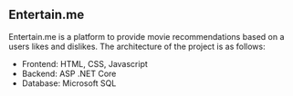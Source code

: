 <h2>Entertain.me</h2>
<p>Entertain.me is a platform to provide movie recommendations based on a users likes and dislikes. The architecture of the project is as follows:</p>
<ul>
  <li>Frontend: HTML, CSS, Javascript</li>
  <li>Backend: ASP .NET Core</li>
  <li>Database: Microsoft SQL</li>
</ul>
